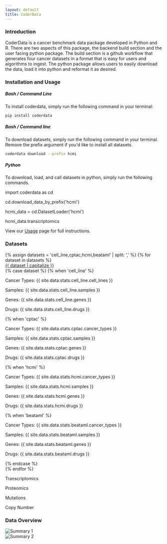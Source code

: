 ```yaml
---
layout: default
title: CoderData
---
```


<link rel="stylesheet" href="assets/css/style.css">

<!-- # Cancer Omics and Drug Experiment Response Data (`coderdata`) Python Package -->

### Introduction
CoderData is a cancer benchmark data package developed in Python and R. 
There are two aspects of this package, the backend build section and the user facing python package.
The build section is a github workflow that generates four cancer datasets in a format that is easy for users and algorithms to ingest. 
The python package allows users to easily download the data, load it into python and reformat it as desired.

### Installation and Usage
##### Bash / Command Line

To install coderdata, simply run the following command in your terminal:

```bash
pip install coderdata
```

##### Bash / Command line
To download datasets, simply run the following command in your terminal. Remove the prefix argument if you'd like to install all datasets.

```bash
coderdata download --prefix hcmi
```

##### Python
To download, load, and call datasets in python, simply run the following commands. 

<div class="code-box">
    <p>import coderdata as cd </p>
    <p>cd.download_data_by_prefix('hcmi')</p>
    <p>hcmi_data = cd.DatasetLoader('hcmi')</p>
    <p>hcmi_data.transcriptomics</p>
</div>

View our [Usage](pages/usage.md) page for full instructions.


### Datasets

<div class="dataset-section">
    {% assign datasets = 'cell_line,cptac,hcmi,beataml' | split: ',' %}
    {% for dataset in datasets %}
        <div class="dataset-container">
            <a href="datasets/{{ dataset }}" class="dataset-link">{{ dataset | capitalize }}</a>
            <div class="dataset-blurb">
                {% case dataset %}
                    {% when 'cell_line' %}
                        <p>Cancer Types: {{ site.data.stats.cell_line.cell_lines }} </p>
                        <p>Samples: {{ site.data.stats.cell_line.samples }} </p>
                        <p>Genes: {{ site.data.stats.cell_line.genes }} </p>
                        <p>Drugs: {{ site.data.stats.cell_line.drugs }} </p>
                        <span class="dot dot_transcriptomics"></span> 
                        <span class="dot dot_proteomics"></span> 
                        <span class="dot dot_mutations"></span> 
                        <span class="dot dot_copy_number"></span> 
                    {% when 'cptac' %}
                        <p>Cancer Types: {{ site.data.stats.cptac.cancer_types }} </p>
                        <p>Samples: {{ site.data.stats.cptac.samples }} </p>
                        <p>Genes: {{ site.data.stats.cptac.genes }} </p>
                        <p>Drugs: {{ site.data.stats.cptac.drugs }} </p>
                        <span class="dot dot_transcriptomics"></span> 
                        <span class="dot dot_proteomics"></span> 
                        <span class="dot dot_mutations"></span> 
                        <span class="dot dot_copy_number"></span> 
                    {% when 'hcmi' %}
                        <p>Cancer Types: {{ site.data.stats.hcmi.cancer_types }} </p>
                        <p>Samples: {{ site.data.stats.hcmi.samples }} </p>
                        <p>Genes: {{ site.data.stats.hcmi.genes }} </p>
                        <p>Drugs: {{ site.data.stats.hcmi.drugs }} </p>
                        <span class="dot dot_transcriptomics"></span> 
                        <span class="dot dot_proteomics"></span> 
                        <span class="dot dot_mutations"></span> 
                        <span class="dot dot_copy_number"></span> 
                    {% when 'beataml' %}
                        <p>Cancer Types: {{ site.data.stats.beataml.cancer_types }}</p>
                        <p>Samples: {{ site.data.stats.beataml.samples }} </p>
                        <p>Genes: {{ site.data.stats.beataml.genes }}</p>
                        <p>Drugs: {{ site.data.stats.beataml.drugs }}</p>
                        <span class="dot dot_transcriptomics"></span> 
                        <span class="dot dot_proteomics"></span> 
                {% endcase %}
            </div>
        </div>
    {% endfor %}

</div>


<div class="legend">
    <p>Transcriptomics<span class="dot dot_transcriptomics"></span></p>
    <p>Proteomics<span class="dot dot_proteomics"></span></p>
    <p>Mutations<span class="dot dot_mutations"></span></p>
    <p>Copy Number<span class="dot dot_copy_number"></span></p>
</div>


### Data Overview

<div class="flex-container"> 
    <div class="flex-item">
        <img src="{{ 'assets/stats/Fig0_Overview.png' | relative_url }}" alt="Summary 1" />
    </div>
    <div class="flex-item">
        <img src="{{ 'assets/stats/Fig5_Sample_Summary.png' | relative_url }}" alt="Summary 2" />
    </div>
</div>

